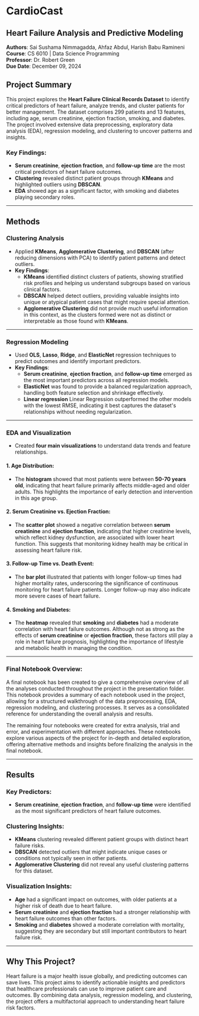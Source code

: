 # CardioCast

## Heart Failure Analysis and Predictive Modeling

**Authors**: Sai Sushama Nimmagadda, Ahfaz Abdul, Harish Babu Ramineni  
**Course**: CS 6010 | Data Science Programming  
**Professor**: Dr. Robert Green  
**Due Date**: December 09, 2024

## Project Summary

This project explores the **Heart Failure Clinical Records Dataset** to identify critical predictors of heart failure, analyze trends, and cluster patients for better management. The dataset comprises 299 patients and 13 features, including age, serum creatinine, ejection fraction, smoking, and diabetes. The project involved extensive data preprocessing, exploratory data analysis (EDA), regression modeling, and clustering to uncover patterns and insights.

### Key Findings:

- **Serum creatinine**, **ejection fraction**, and **follow-up time** are the most critical predictors of heart failure outcomes.
- **Clustering** revealed distinct patient groups through **KMeans** and highlighted outliers using **DBSCAN**.
- **EDA** showed age as a significant factor, with smoking and diabetes playing secondary roles.

---

## Methods

### Clustering Analysis

- Applied **KMeans**, **Agglomerative Clustering**, and **DBSCAN** (after reducing dimensions with PCA) to identify patient patterns and detect outliers.
- **Key Findings**:
  - **KMeans** identified distinct clusters of patients, showing stratified risk profiles and helping us understand subgroups based on various clinical factors.
  - **DBSCAN** helped detect outliers, providing valuable insights into unique or atypical patient cases that might require special attention.
  - **Agglomerative Clustering** did not provide much useful information in this context, as the clusters formed were not as distinct or interpretable as those found with **KMeans**.

---

### Regression Modeling

- Used **OLS**, **Lasso**, **Ridge**, and **ElasticNet** regression techniques to predict outcomes and identify important predictors.
- **Key Findings**:
  - **Serum creatinine**, **ejection fraction**, and **follow-up time** emerged as the most important predictors across all regression models.
  - **ElasticNet** was found to provide a balanced regularization approach, handling both feature selection and shrinkage effectively.
  - **Linear regression** Linear Regression outperformed the other models with the lowest RMSE, indicating it best captures the dataset's relationships without needing regularization.

---

### EDA and Visualization

- Created **four main visualizations** to understand data trends and feature relationships.

#### 1. **Age Distribution**:

- The **histogram** showed that most patients were between **50-70 years old**, indicating that heart failure primarily affects middle-aged and older adults. This highlights the importance of early detection and intervention in this age group.

#### 2. **Serum Creatinine vs. Ejection Fraction**:

- The **scatter plot** showed a negative correlation between **serum creatinine** and **ejection fraction**, indicating that higher creatinine levels, which reflect kidney dysfunction, are associated with lower heart function. This suggests that monitoring kidney health may be critical in assessing heart failure risk.

#### 3. **Follow-up Time vs. Death Event**:

- The **bar plot** illustrated that patients with longer follow-up times had higher mortality rates, underscoring the significance of continuous monitoring for heart failure patients. Longer follow-up may also indicate more severe cases of heart failure.

#### 4. **Smoking and Diabetes**:

- The **heatmap** revealed that **smoking** and **diabetes** had a moderate correlation with heart failure outcomes. Although not as strong as the effects of **serum creatinine** or **ejection fraction**, these factors still play a role in heart failure prognosis, highlighting the importance of lifestyle and metabolic health in managing the condition.

---

### Final Notebook Overview:

A final notebook has been created to give a comprehensive overview of all the analyses conducted throughout the project in the presentation folder. This notebook provides a summary of each notebook used in the project, allowing for a structured walkthrough of the data preprocessing, EDA, regression modeling, and clustering processes. It serves as a consolidated reference for understanding the overall analysis and results.

The remaining four notebooks were created for extra analysis, trial and error, and experimentation with different approaches. These notebooks explore various aspects of the project for in-depth and detailed exploration, offering alternative methods and insights before finalizing the analysis in the final notebook.

---

## Results

### Key Predictors:

- **Serum creatinine**, **ejection fraction**, and **follow-up time** were identified as the most significant predictors of heart failure outcomes.

### Clustering Insights:

- **KMeans** clustering revealed different patient groups with distinct heart failure risks.
- **DBSCAN** detected outliers that might indicate unique cases or conditions not typically seen in other patients.
- **Agglomerative Clustering** did not reveal any useful clustering patterns for this dataset.

### Visualization Insights:

- **Age** had a significant impact on outcomes, with older patients at a higher risk of death due to heart failure.
- **Serum creatinine** and **ejection fraction** had a stronger relationship with heart failure outcomes than other factors.
- **Smoking** and **diabetes** showed a moderate correlation with mortality, suggesting they are secondary but still important contributors to heart failure risk.

---

## Why This Project?

Heart failure is a major health issue globally, and predicting outcomes can save lives. This project aims to identify actionable insights and predictors that healthcare professionals can use to improve patient care and outcomes. By combining data analysis, regression modeling, and clustering, the project offers a multifactorial approach to understanding heart failure risk factors.
